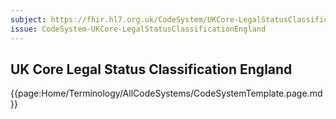 ```yaml
---
subject: https://fhir.hl7.org.uk/CodeSystem/UKCore-LegalStatusClassificationEngland
issue: CodeSystem-UKCore-LegalStatusClassificationEngland
---
```

## UK Core Legal Status Classification England

{{page:Home/Terminology/AllCodeSystems/CodeSystemTemplate.page.md}}